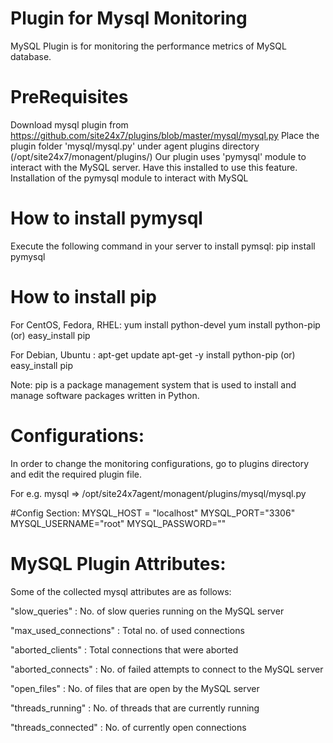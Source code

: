 
Plugin for Mysql Monitoring
===========

MySQL Plugin is for monitoring the performance metrics of MySQL database. 
  

PreRequisites
======================

Download mysql plugin from https://github.com/site24x7/plugins/blob/master/mysql/mysql.py
Place the plugin folder 'mysql/mysql.py' under agent plugins directory (/opt/site24x7/monagent/plugins/)
Our plugin uses 'pymysql' module to interact with the MySQL server. Have this installed to use this feature.
Installation of the pymysql module to interact with MySQL


How to install pymysql
======================

Execute the following command in your server to install pymsql:
pip install pymysql

How to install pip
======================

For CentOS, Fedora, RHEL:
	yum install python-devel
	yum install python-pip (or)
	easy_install pip	

For Debian, Ubuntu :
	apt-get update
	apt-get -y install python-pip (or)
	easy_install pip

Note:
	pip is a package management system that is used to install and manage software packages written in Python.

Configurations:
==============
In order to change the monitoring configurations, go to plugins directory and edit the required plugin file.

For e.g. mysql => /opt/site24x7agent/monagent/plugins/mysql/mysql.py

#Config Section:
MYSQL_HOST = "localhost"
MYSQL_PORT="3306"
MYSQL_USERNAME="root"
MYSQL_PASSWORD=""

MySQL Plugin Attributes:
=======================

Some of the collected  mysql attributes are as follows:

"slow_queries" : No. of slow queries running on the MySQL server

"max_used_connections" : Total no. of used connections

"aborted_clients" : Total connections that were aborted

"aborted_connects" : No. of failed attempts to connect to the MySQL server

"open_files" : No. of files that are open by the MySQL server

"threads_running" : No. of threads that are currently running

"threads_connected" : No. of currently open connections
